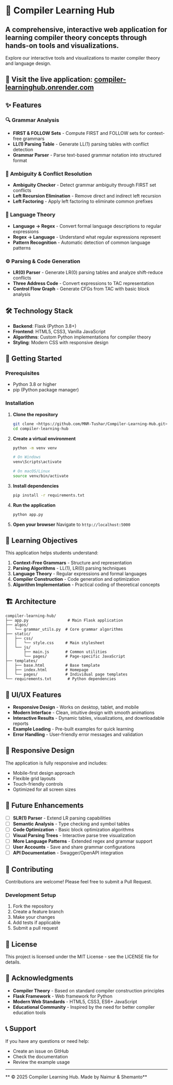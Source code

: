 # 🚀 Compiler Learning Hub

A comprehensive, interactive web application for learning compiler theory concepts through hands-on tools and visualizations.
--
Explore our interactive tools and visualizations to master compiler theory and language design.

🔗 Visit the live application: [compiler-learninghub.onrender.com](https://compiler-learninghub.onrender.com)
--


## ✨ Features

### 🔍 **Grammar Analysis**
- **FIRST & FOLLOW Sets** - Compute FIRST and FOLLOW sets for context-free grammars
- **LL(1) Parsing Table** - Generate LL(1) parsing tables with conflict detection
- **Grammar Parser** - Parse text-based grammar notation into structured format

### 🚫 **Ambiguity & Conflict Resolution**
- **Ambiguity Checker** - Detect grammar ambiguity through FIRST set conflicts
- **Left Recursion Elimination** - Remove direct and indirect left recursion
- **Left Factoring** - Apply left factoring to eliminate common prefixes

### 🔄 **Language Theory**
- **Language → Regex** - Convert formal language descriptions to regular expressions
- **Regex → Language** - Understand what regular expressions represent
- **Pattern Recognition** - Automatic detection of common language patterns

### ⚙️ **Parsing & Code Generation**
- **LR(0) Parser** - Generate LR(0) parsing tables and analyze shift-reduce conflicts
- **Three Address Code** - Convert expressions to TAC representation
- **Control Flow Graph** - Generate CFGs from TAC with basic block analysis

## 🛠️ Technology Stack

- **Backend**: Flask (Python 3.8+)
- **Frontend**: HTML5, CSS3, Vanilla JavaScript
- **Algorithms**: Custom Python implementations for compiler theory
- **Styling**: Modern CSS with responsive design

## 🚀 Getting Started

### Prerequisites
- Python 3.8 or higher
- pip (Python package manager)

### Installation

1. **Clone the repository**
   ```bash
   git clone <https://github.com/MNR-Tushar/Compiler-Learning-Hub.git>
   cd compiler-learning-hub
   ```

2. **Create a virtual environment**
   ```bash
   python -m venv venv
   
   # On Windows
   venv\Scripts\activate
   
   # On macOS/Linux
   source venv/bin/activate
   ```

3. **Install dependencies**
   ```bash
   pip install -r requirements.txt
   ```

4. **Run the application**
   ```bash
   python app.py
   ```

5. **Open your browser**
   Navigate to `http://localhost:5000`


## 🎯 Learning Objectives

This application helps students understand:

1. **Context-Free Grammars** - Structure and representation
2. **Parsing Algorithms** - LL(1), LR(0) parsing techniques
3. **Language Theory** - Regular expressions and formal languages
4. **Compiler Construction** - Code generation and optimization
5. **Algorithm Implementation** - Practical coding of theoretical concepts

## 🏗️ Architecture

```
compiler-learning-hub/
├── app.py                 # Main Flask application
├── algos/
│   └── grammar_utils.py  # Core grammar algorithms
├── static/
│   ├── css/
│   │   └── style.css     # Main stylesheet
│   └── js/
│       ├── main.js       # Common utilities
│       └── pages/        # Page-specific JavaScript
├── templates/
│   ├── base.html         # Base template
│   ├── index.html        # Homepage
│   └── pages/            # Individual page templates
└── requirements.txt       # Python dependencies
```

## 🎨 UI/UX Features

- **Responsive Design** - Works on desktop, tablet, and mobile
- **Modern Interface** - Clean, intuitive design with smooth animations
- **Interactive Results** - Dynamic tables, visualizations, and downloadable reports
- **Example Loading** - Pre-built examples for quick learning
- **Error Handling** - User-friendly error messages and validation

## 📱 Responsive Design

The application is fully responsive and includes:
- Mobile-first design approach
- Flexible grid layouts
- Touch-friendly controls
- Optimized for all screen sizes

## 🚀 Future Enhancements

- [ ] **SLR(1) Parser** - Extend LR parsing capabilities
- [ ] **Semantic Analysis** - Type checking and symbol tables
- [ ] **Code Optimization** - Basic block optimization algorithms
- [ ] **Visual Parsing Trees** - Interactive parse tree visualization
- [ ] **More Language Patterns** - Extended regex and grammar support
- [ ] **User Accounts** - Save and share grammar configurations
- [ ] **API Documentation** - Swagger/OpenAPI integration

## 🤝 Contributing

Contributions are welcome! Please feel free to submit a Pull Request.

### Development Setup
1. Fork the repository
2. Create a feature branch
3. Make your changes
4. Add tests if applicable
5. Submit a pull request

## 📄 License

This project is licensed under the MIT License - see the LICENSE file for details.

## 🙏 Acknowledgments

- **Compiler Theory** - Based on standard compiler construction principles
- **Flask Framework** - Web framework for Python
- **Modern Web Standards** - HTML5, CSS3, ES6+ JavaScript
- **Educational Community** - Inspired by the need for better compiler education tools

## 📞 Support

If you have any questions or need help:
- Create an issue on GitHub
- Check the documentation
- Review the example usage

---

** © 2025 Compiler Learning Hub. Made by Naimur & Shemanto** 
